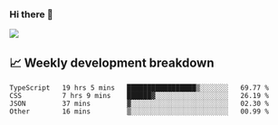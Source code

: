 ### Hi there 👋
<img align="center" src="https://github-readme-stats.vercel.app/api?username=Tumao727&show_icons=true&hide_title=true&theme=dracula" />


## 📈 Weekly development breakdown
<!--START_SECTION:waka-->

```text
TypeScript   19 hrs 5 mins   █████████████████▒░░░░░░░   69.77 %
CSS          7 hrs 9 mins    ██████▓░░░░░░░░░░░░░░░░░░   26.19 %
JSON         37 mins         ▓░░░░░░░░░░░░░░░░░░░░░░░░   02.30 %
Other        16 mins         ▒░░░░░░░░░░░░░░░░░░░░░░░░   00.99 %
```

<!--END_SECTION:waka-->